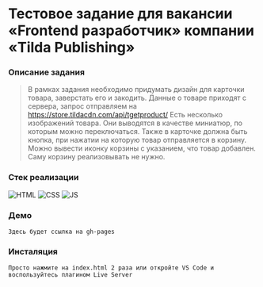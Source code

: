 # Тестовое задание для вакансии «Frontend разработчик» компании «Tilda Publishing»

### Описание задания

> В рамках задания необходимо придумать дизайн для карточки товара, заверстать
> его и закодить. Данные о товаре приходят с сервера, запрос отправляем на
> https://store.tildacdn.com/api/tgetproduct/ Есть несколько изображений товара.
> Они выводятся в качестве миниатюр, по которым можно переключаться. Также в
> карточке должна быть кнопка, при нажатии на которую товар отправляется в
> корзину. Можно вывести иконку корзины с указанием, что товар добавлен. Саму
> корзину реализовывать не нужно.

### Стек реализации

![HTML](https://img.shields.io/badge/clear-HTML-%23d84924)
![CSS](https://img.shields.io/badge/clear-CSS-%231f5ea6)
![JS](https://img.shields.io/badge/native-JS-%23ead41c)

### Демо

```
Здесь будет ссылка на gh-pages
```

### Инсталяция

```
Просто нажмите на index.html 2 раза или откройте VS Code и воспользуйтесь плагином Live Server
```
